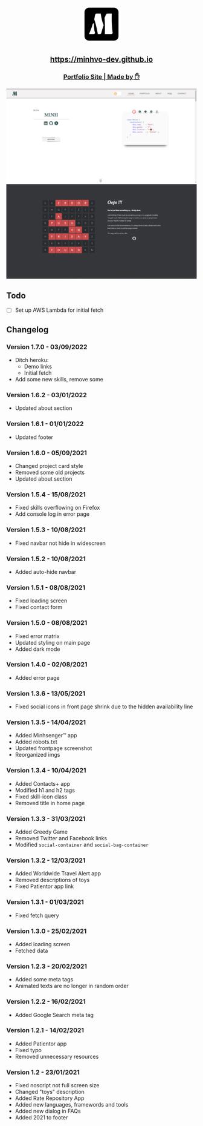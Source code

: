 <h3 align="center">
<a href="https://minhvo-dev.github.io">
    <img src="./assets/img/favicon.png" width="100px"/>
    <h3>https://minhvo-dev.github.io</h3>

</h3>

<h3 align="center">Portfolio Site | Made by ✋ </h3>

<a href="https://minhvo-dev.github.io" align="center">
    <img alt="Front page" src="./res/frontpage_screenshot.png">   
    <img alt="Error page" src="./res/errorpage_screenshot.png">
</a>

## Todo
- [ ] Set up AWS Lambda for initial fetch

## Changelog
### Version 1.7.0 - 03/09/2022
- Ditch heroku:
   - Demo links
   - Initial fetch
- Add some new skills, remove some

### Version 1.6.2 - 03/01/2022
- Updated about section

### Version 1.6.1 - 01/01/2022
- Updated footer

### Version 1.6.0 - 05/09/2021
- Changed project card style
- Removed some old projects
- Updated about section

### Version 1.5.4 - 15/08/2021
- Fixed skills overflowing on Firefox
- Add console log in error page

### Version 1.5.3 - 10/08/2021
- Fixed navbar not hide in widescreen

### Version 1.5.2 - 10/08/2021
- Added auto-hide navbar

### Version 1.5.1 - 08/08/2021
- Fixed loading screen
- Fixed contact form 

### Version 1.5.0 - 08/08/2021
- Fixed error matrix
- Updated styling on main page
- Added dark mode

### Version 1.4.0 - 02/08/2021
- Added error page

### Version 1.3.6 - 13/05/2021
- Fixed social icons in front page shrink due to the hidden availability line

### Version 1.3.5 - 14/04/2021
- Added Minhsenger™ app
- Added robots.txt
- Updated frontpage screenshot
- Reorganized imgs

### Version 1.3.4 - 10/04/2021
- Added Contacts+ app
- Modified h1 and h2 tags
- Fixed skill-icon class
- Removed title in home page

### Version 1.3.3 - 31/03/2021
- Added Greedy Game
- Removed Twitter and Facebook links
- Modified `social-container` and `social-bag-container`

### Version 1.3.2 - 12/03/2021
- Added Worldwide Travel Alert app
- Removed descriptions of toys
- Fixed Patientor app link

### Version 1.3.1 - 01/03/2021
- Fixed fetch query

### Version 1.3.0 - 25/02/2021
- Added loading screen
- Fetched data

### Version 1.2.3 - 20/02/2021
- Added some meta tags
- Animated texts are no longer in random order

### Version 1.2.2 - 16/02/2021
- Added Google Search meta tag

### Version 1.2.1 - 14/02/2021
- Added Patientor app
- Fixed typo
- Removed unnecessary resources

### Version 1.2 - 23/01/2021   
- Fixed noscript not full screen size
- Changed "toys" description
- Added Rate Repository App
- Added new languages, framewords and tools
- Added new dialog in FAQs
- Added 2021 to footer
